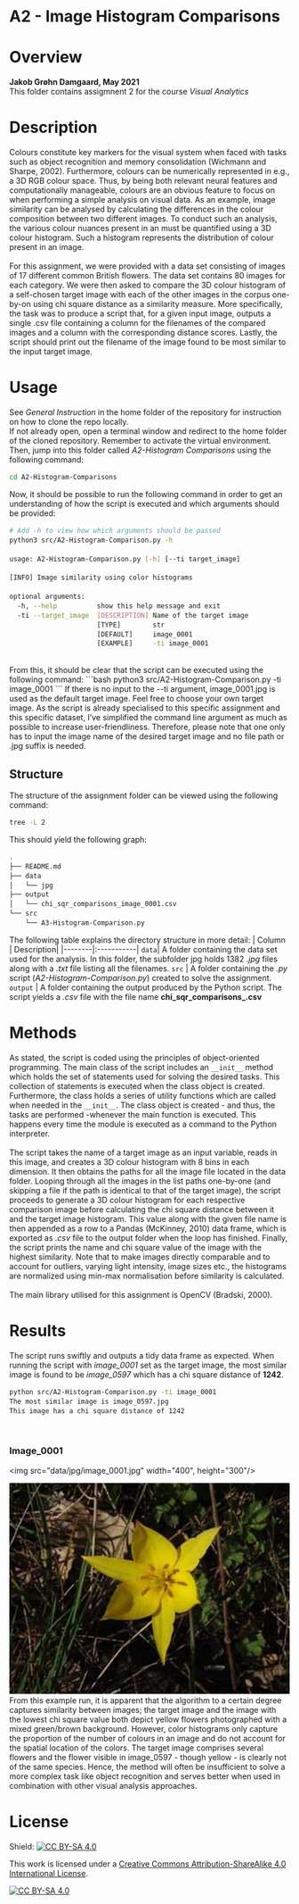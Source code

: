 # A2 - Image Histogram Comparisons

# Overview 

**Jakob Grøhn Damgaard, May 2021** <br/>
This folder contains  assigmnent 2 for the course *Visual Analytics*

# Description
Colours constitute key markers for the visual system when faced with tasks such as object recognition and memory consolidation (Wichmann and Sharpe, 2002). Furthermore, colours can be numerically represented in e.g., a 3D RGB colour space. Thus, by being both relevant neural features and computationally manageable, colours are an obvious feature to focus on when performing a simple analysis on visual data. As an example, image similarity can be analysed by calculating the differences in the colour composition between two different images. To conduct such an analysis, the various colour nuances present in an must be quantified using a 3D colour histogram. Such a histogram represents the distribution of colour present in an image. <br>
<br>
For this assignment, we were provided with a data set consisting of images of 17 different common British flowers. The data set contains 80 images for each category.  We were then asked to compare the 3D colour histogram of a self-chosen target image with each of the other images in the corpus one-by-on using chi square distance as a similarity measure. More specifically, the task was to produce a script that, for a given input image, outputs a single .csv file containing a column for the filenames of the compared images and a column with the corresponding distance scores. Lastly, the script should print out the filename of the image found to be most similar to the input target image.


# Usage
See *General Instruction* in the home folder of the repository for instruction on how to clone the repo locally.
<br>
If not already open, open a terminal window and redirect to the home folder of the cloned repository. Remember to activate the virtual environment. Then, jump into this folder called *A2-Histogram Comparisons* using the following command:
```bash
cd A2-Histogram-Comparisons
```

Now, it should be possible to run the following command in order to get an understanding of how the script is executed and which arguments should be provided:
```bash
# Add -h to view how which arguments should be passed  
python3 src/A2-Histogram-Comparison.py -h

usage: A2-Histogram-Comparison.py [-h] [--ti target_image]

[INFO] Image similarity using color histograms

optional arguments:
  -h, --help          show this help message and exit
  -ti --target_image  [DESCRIPTION] Name of the target image 
                      [TYPE]        str 
                      [DEFAULT]     image_0001 
                      [EXAMPLE]     -ti image_0001
```
<br>
From this, it should be clear that the script can be executed using the following command:
```bash
python3 src/A2-Histogram-Comparison.py -ti image_0001
```
If there is no input to the --ti argument, image_0001.jpg is used as the default target image. Feel free to choose your own target image. As the script is already specialised to this specific assignment and this specific dataset, I’ve simplified the command line argument as much as possible to increase user-friendliness. Therefore, please note that one only has to input the image name of the desired target image and no file path or .jpg suffix is needed.

## Structure
The structure of the assignment folder can be viewed using the following command:
```bash
tree -L 2
```
This should yield the following graph:
```bash
.
├── README.md
├── data
│   └── jpg
├── output
│   └── chi_sqr_comparisons_image_0001.csv
└── src
    └── A3-Histogram-Comparison.py
```
The following table explains the directory structure in more detail:
| Column | Description|
|--------|:-----------|
```data```| A folder containing the data set used for the analysis. In this folder, the subfolder jpg holds 1382 *.jpg* files along with a *.txt* file listing all the filenames.
```src``` | A folder containing the *.py* script (*A2-Histogram-Comparison.py*) created to solve the assignment.
```output``` | A folder containing the output produced by the Python script. The script yields a *.csv* file with the file name **chi_sqr_comparisons_<image name>.csv**

# Methods
As stated, the script is coded using the principles of object-oriented programming. The main class of the script includes an ```__init__``` method which holds the set of statements used for solving the desired tasks. This collection of statements is executed when the class object is created. Furthermore, the class holds a series of utility functions which are called when needed in the ```__init__```.  The class object is created - and thus, the tasks are performed -whenever the main function is executed. This happens every time the module is executed as a command to the Python interpreter.<br>
<br>
The script takes the name of a target image as an input variable, reads in this image, and creates a 3D colour histogram with 8 bins in each dimension. It then obtains the paths for all the image file located in the data folder. Looping through all the images in the list paths one-by-one (and skipping a file if the path is identical to that of the target image), the script proceeds to generate a 3D colour histogram for each respective comparison image before calculating the chi square distance between it and the target image histogram. This value along with the given file name is then appended as a row to a Pandas (McKinney, 2010) data frame, which is exported as *.csv* file to the output folder when the loop has finished. Finally, the script prints the name and chi square value of the image with the highest similarity. Note that to make images directly comparable and to account for outliers, varying light intensity, image sizes etc., the histograms are normalized using min-max normalisation before similarity is calculated.<br>
<br>
The main library utilised for this assignment is OpenCV (Bradski, 2000).

# Results
The script runs swiftly and outputs a tidy data frame as expected. When running the script with *image_0001* set as the target image, the most similar image is found to be *image_0597* which has a chi square distance of **1242**.<br> 
```bash
python src/A2-Histogram-Comparison.py -ti image_0001
The most similar image is image_0597.jpg
This image has a chi square distance of 1242
```
<br>

### Image_0001

<img src="data/jpg/image_0001.jpg" width="400", height="300"/>

![](data/jpg/image_0597.jpg)
<br>
From this example run, it is apparent that the algorithm to a certain degree captures similarity between images; the target image and the image with the lowest chi square value both depict yellow flowers photographed with a mixed green/brown background. However, color histograms only capture the proportion of the number of colours in an image and do not account for the spatial location of the colors. The target image comprises several flowers and the flower visible in image_0597 - though yellow - is clearly not of the same species. Hence, the method will often be insufficient to solve a more complex task like object recognition and serves better when used in combination with other visual analysis approaches.


# License
Shield: [![CC BY-SA 4.0][cc-by-sa-shield]][cc-by-sa]

This work is licensed under a
[Creative Commons Attribution-ShareAlike 4.0 International License][cc-by-sa].

[![CC BY-SA 4.0][cc-by-sa-image]][cc-by-sa]

[cc-by-sa]: http://creativecommons.org/licenses/by-sa/4.0/
[cc-by-sa-image]: https://licensebuttons.net/l/by-sa/4.0/88x31.png
[cc-by-sa-shield]: https://img.shields.io/badge/License-CC%20BY--SA%204.0-lightgrey.svg

